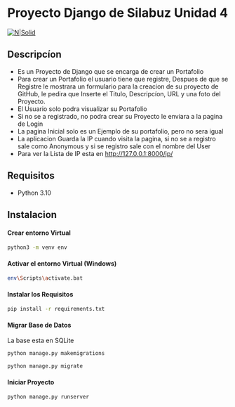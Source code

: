 # Proyecto Django de Silabuz Unidad 4

[![N|Solid](https://railway.app/brand/logotype-dark.png)](https://djangoportafolio-production-9df7.up.railway.app)

## Descripcíon
- Es un Proyecto de Django que se encarga de crear un Portafolio
- Para crear un Portafolio el usuario tiene que registre, Despues de que se Registre le mostrara un formulario para la creacion de su proyecto 
de GitHub, le pedira que Inserte el Titulo, Descripcíon, URL y una foto del Proyecto.
- El Usuario solo podra visualizar su Portafolio
- Si no se a registrado, no podra crear su Proyecto le enviara a la pagina de Login
- La pagina Inicial solo es un Ejemplo de su portafolio, pero no sera igual
- La aplicacion Guarda la IP cuando visita la pagina, si no se a registro sale como Anonymous y si se registro sale con el nombre del User
- Para ver la Lista de IP esta en http://127.0.0.1:8000/ip/

## Requisitos
- Python 3.10

## Instalacion
#### Crear entorno Virtual
```bash
python3 -m venv env
```
#### Activar el entorno Virtual (Windows)
```bash
env\Scripts\activate.bat
```
#### Instalar los Requisitos
```bash
pip install -r requirements.txt
```
#### Migrar Base de Datos
La base esta en SQLite
```bash
python manage.py makemigrations
```
```bash
python manage.py migrate
```
#### Iniciar Proyecto
```bash
python manage.py runserver
```

